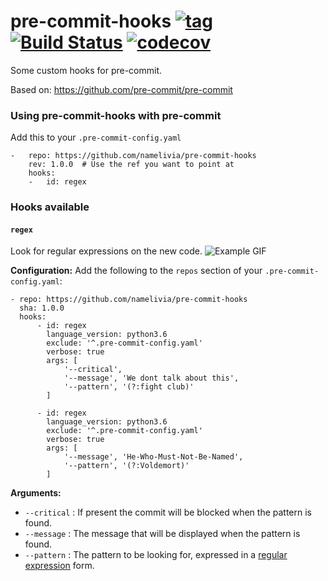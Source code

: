 # pre-commit-hooks [![tag](https://img.shields.io/github/tag/namelivia/pre-commit-hooks.svg)](https://github.com/namelivia/pre-commit-hooks/releases) [![Build Status](https://travis-ci.org/namelivia/pre-commit-hooks.svg?branch=master)](https://travis-ci.org/namelivia/pre-commit-hooks) [![codecov](https://codecov.io/gh/namelivia/pre-commit-hooks/branch/master/graph/badge.svg)](https://codecov.io/gh/namelivia/pre-commit-hooks)

Some custom hooks for pre-commit.

Based on: https://github.com/pre-commit/pre-commit


### Using pre-commit-hooks with pre-commit

Add this to your `.pre-commit-config.yaml`

    -   repo: https://github.com/namelivia/pre-commit-hooks
        rev: 1.0.0  # Use the ref you want to point at
        hooks:
        -   id: regex


### Hooks available

#### `regex`
Look for regular expressions on the new code.
<img src="https://user-images.githubusercontent.com/1571416/74920608-bb5ba280-53cc-11ea-9ee3-637a7d8db85e.gif" alt="Example GIF" />

<b>Configuration:</b>
Add the following to the `repos` section of your `.pre-commit-config.yaml`:
```
- repo: https://github.com/namelivia/pre-commit-hooks
  sha: 1.0.0
  hooks:
	  - id: regex
		language_version: python3.6
		exclude: '^.pre-commit-config.yaml'
		verbose: true
		args: [
			'--critical',
			'--message', 'We dont talk about this',
			'--pattern', '(?:fight club)'
		]

	  - id: regex
		language_version: python3.6
		exclude: '^.pre-commit-config.yaml'
		verbose: true
		args: [
			'--message', 'He-Who-Must-Not-Be-Named',
			'--pattern', '(?:Voldemort)'
		]

```

<b>Arguments:</b>
 - `--critical` : If present the commit will be blocked when the pattern is found.
 - `--message` : The message that will be displayed when the pattern is found.
 - `--pattern` : The pattern to be looking for, expressed in a [regular expression](https://docs.python.org/3/howto/regex.html) form.
